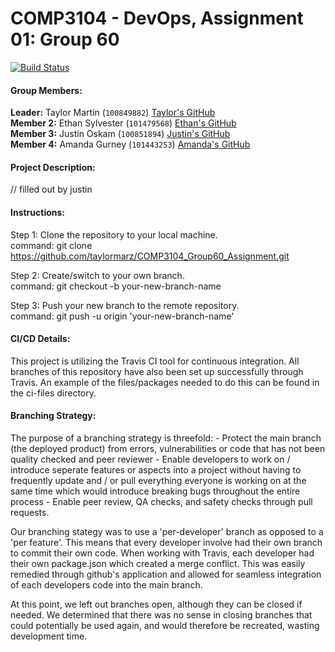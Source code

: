 # COMP3104 - DevOps, Assignment 01: Group 60

[![Build Status](https://app.travis-ci.com/taylormarz/COMP3104_Group60_Assignment.svg?token=bGad9p6xEapvxKocD54N&branch=main)](https://app.travis-ci.com/taylormarz/COMP3104_Group60_Assignment)

#### Group Members:
**Leader:** Taylor Martin (`100849882`) [Taylor's GitHub](https://github.com/taylormarz) <br>
**Member 2:** Ethan Sylvester (`101479568`) [Ethan's GitHub](https://github.com/AnEdgyVeggie) <br>
**Member 3:** Justin Oskam (`100851894`) [Justin's GitHub](https://github.com/J-Oskam) <br>
**Member 4:** Amanda Gurney (`101443253`) [Amanda's GitHub](https://github.com/TheGeneralJay) <br>

#### Project Description:
// filled out by justin

#### Instructions:
Step 1: Clone the repository to your local machine.<br>command: git clone https://github.com/taylormarz/COMP3104_Group60_Assignment.git

Step 2: Create/switch to your own branch.<br>command: git checkout -b your-new-branch-name

Step 3: Push your new branch to the remote repository.<br>command: git push -u origin 'your-new-branch-name'

#### CI/CD Details:
This project is utilizing the Travis CI tool for continuous integration.
All branches of this repository have also been set up successfully through Travis.
An example of the files/packages needed to do this can be found in the ci-files directory.

#### Branching Strategy:

The purpose of a branching strategy is threefold:
    - Protect the main branch (the deployed product) from errors, vulnerabilities or code that has not been quality checked and peer reviewer
    - Enable developers to work on / introduce seperate features or aspects into a project without having to frequently update and / or pull everything everyone is working on at the same time which would introduce breaking bugs throughout the entire process
    - Enable peer review, QA checks, and safety checks through pull requests.

Our branching stategy was to use a 'per-developer' branch as opposed to a 'per feature'. This means that every developer involve had their own branch to commit their own code. When working with Travis, each developer had their own package.json which created a merge conflict. This was easily remedied through github's application and allowed for seamless integration of each developers code into the main branch.

At this point, we left out branches open, although they can be closed if needed. We determined that there was no sense in closing branches that could potentially be used again, and would therefore be recreated, wasting development time. 
